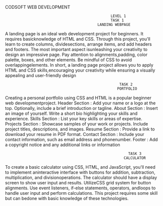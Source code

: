 CODSOFT WEB DEVELOPMENT



                                                    LEVEL 1
                                                    TASK 1
                                              LANDING WEBPAGE

A landing page is an ideal web development project for beginners. It requires basicknowledge of HTML and CSS. Through this project, you'll learn to create columns, dividesections, arrange items, and add headers and footers. The most important aspect isunleashing your creativity to design an impressive page. Pay attention to alignments,padding, color palette, boxes, and other elements. Be mindful of CSS to avoid overlappingelements. In short, a landing page project allows you to apply HTML and CSS skills,encouraging your creativity while ensuring a visually appealing and user-friendly design



                                                        TASK 2
                                                       PORTFOLIO

Creating a personal portfolio using CSS and HTML is a popular beginner web developmentproject.
Header Section : Add your name or a logo at the top.
Optionally, include a brief introduction or tagline.
About Section : Insert an image of yourself.
Write a short bio highlighting your skills and experience.
Skills Section : List your key skills or areas of expertise.
Projects Section : Showcase samples of your work or projects.
Include project titles, descriptions, and images.
Resume Section : Provide a link to download your resume in PDF format.
Contact Section : Include your contact information, such as email address and phonenumber.
Footer : Add a copyright notice and any additional links or information


                                                            TASK 3
                                                          CALCULATOR

To create a basic calculator using CSS, HTML, and JavaScript, you'll need to implement aninteractive interface with buttons for addition, subtraction, multiplication, and divisionoperations. The calculator should have a display screen to show user input and results. UtilizeCSS grid system for button alignments. Use event listeners, if-else statements, operators, andloops to handle user input and perform calculations. This project requires some skill but can bedone with basic knowledge of these technologies.
